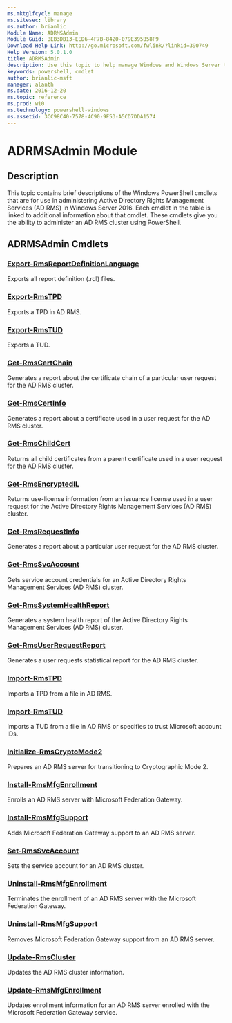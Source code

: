 ```yaml
---
ms.mktglfcycl: manage
ms.sitesec: library
ms.author: brianlic
Module Name: ADRMSAdmin
Module Guid: BEB3DB13-EED6-4F7B-8420-079E395B58F9
Download Help Link: http://go.microsoft.com/fwlink/?linkid=390749
Help Version: 5.0.1.0
title: ADRMSAdmin
description: Use this topic to help manage Windows and Windows Server technologies with Windows PowerShell.
keywords: powershell, cmdlet
author: brianlic-msft
manager: alanth
ms.date: 2016-12-20
ms.topic: reference
ms.prod: w10
ms.technology: powershell-windows
ms.assetid: 3CC98C40-7578-4C90-9F53-A5CD7DDA1574
---
```


# ADRMSAdmin Module
## Description
This topic contains brief descriptions of the Windows PowerShell cmdlets that are for use in administering Active Directory Rights Management Services (AD RMS) in Windows Server 2016. Each cmdlet in the table is linked to additional information about that cmdlet. These cmdlets give you the ability to administer an AD RMS cluster using PowerShell.

## ADRMSAdmin Cmdlets
### [Export-RmsReportDefinitionLanguage](./Export-RmsReportDefinitionLanguage.md)
Exports all report definition (.rdl) files.

### [Export-RmsTPD](./Export-RmsTPD.md)
Exports a TPD in AD RMS.

### [Export-RmsTUD](./Export-RmsTUD.md)
Exports a TUD.

### [Get-RmsCertChain](./Get-RmsCertChain.md)
Generates a report about the certificate chain of a particular user request for the AD RMS cluster.

### [Get-RmsCertInfo](./Get-RmsCertInfo.md)
Generates a report about a certificate used in a user request for the AD RMS cluster.

### [Get-RmsChildCert](./Get-RmsChildCert.md)
Returns all child certificates from a parent certificate used in a user request for the AD RMS cluster.

### [Get-RmsEncryptedIL](./Get-RmsEncryptedIL.md)
Returns use-license information from an issuance license used in a user request for the Active Directory Rights Management Services (AD RMS) cluster.

### [Get-RmsRequestInfo](./Get-RmsRequestInfo.md)
Generates a report about a particular user request for the AD RMS cluster.

### [Get-RmsSvcAccount](./Get-RmsSvcAccount.md)
Gets service account credentials for an Active Directory Rights Management Services (AD RMS) cluster.

### [Get-RmsSystemHealthReport](./Get-RmsSystemHealthReport.md)
Generates a system health report of the Active Directory Rights Management Services (AD RMS) cluster.

### [Get-RmsUserRequestReport](./Get-RmsUserRequestReport.md)
Generates a user requests statistical report for the AD RMS cluster.

### [Import-RmsTPD](./Import-RmsTPD.md)
Imports a TPD from a file in AD RMS.

### [Import-RmsTUD](./Import-RmsTUD.md)
Imports a TUD from a file in AD RMS or specifies to trust Microsoft account IDs.

### [Initialize-RmsCryptoMode2](./Initialize-RmsCryptoMode2.md)
Prepares an AD RMS server for transitioning to Cryptographic Mode 2.

### [Install-RmsMfgEnrollment](./Install-RmsMfgEnrollment.md)
Enrolls an AD RMS server with Microsoft Federation Gateway.

### [Install-RmsMfgSupport](./Install-RmsMfgSupport.md)
Adds Microsoft Federation Gateway support to an AD RMS server.

### [Set-RmsSvcAccount](./Set-RmsSvcAccount.md)
Sets the service account for an AD RMS cluster.

### [Uninstall-RmsMfgEnrollment](./Uninstall-RmsMfgEnrollment.md)
Terminates the enrollment of an AD RMS server with the Microsoft Federation Gateway.

### [Uninstall-RmsMfgSupport](./Uninstall-RmsMfgSupport.md)
Removes Microsoft Federation Gateway support from an AD RMS server.

### [Update-RmsCluster](./Update-RmsCluster.md)
Updates the AD RMS cluster information.

### [Update-RmsMfgEnrollment](./Update-RmsMfgEnrollment.md)
Updates enrollment information for an AD RMS server enrolled with the Microsoft Federation Gateway service.

